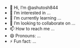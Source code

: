 - 👋 Hi, I’m @ashutosh844
- 👀 I’m interested in ...
- 🌱 I’m currently learning ...
- 💞️ I’m looking to collaborate on ...
- 📫 How to reach me ...
- 😄 Pronouns: ...
- ⚡ Fun fact: ...

<!---
ashutosh844/ashutosh844 is a ✨ special ✨ repository because its `README.md` (this file) appears on your GitHub profile.
You can click the Preview link to take a look at your changes.
--->

